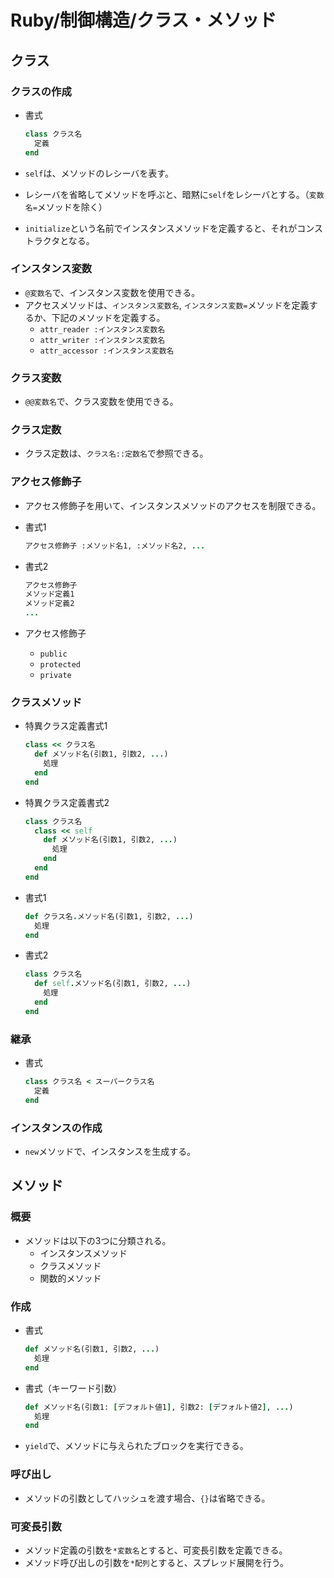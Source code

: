 # Ruby/制御構造/クラス・メソッド

## クラス

### クラスの作成

- 書式

  ```ruby
  class クラス名
    定義
  end
  ```

- `self`は、メソッドのレシーバを表す。
- レシーバを省略してメソッドを呼ぶと、暗黙に`self`をレシーバとする。（`変数名=`メソッドを除く）

- `initialize`という名前でインスタンスメソッドを定義すると、それがコンストラクタとなる。

### インスタンス変数

- `@変数名`で、インスタンス変数を使用できる。
- アクセスメソッドは、`インスタンス変数名`, `インスタンス変数=`メソッドを定義するか、下記のメソッドを定義する。
  - `attr_reader :インスタンス変数名`
  - `attr_writer :インスタンス変数名`
  - `attr_accessor :インスタンス変数名`

### クラス変数

- `@@変数名`で、クラス変数を使用できる。

### クラス定数

- クラス定数は、`クラス名::定数名`で参照できる。

### アクセス修飾子

- アクセス修飾子を用いて、インスタンスメソッドのアクセスを制限できる。

- 書式1

  ```ruby
  アクセス修飾子 :メソッド名1, :メソッド名2, ...
  ```

- 書式2

  ```ruby
  アクセス修飾子
  メソッド定義1
  メソッド定義2
  ...
  ```

- アクセス修飾子
  - `public`
  - `protected`
  - `private`

### クラスメソッド

- 特異クラス定義書式1

  ```ruby
  class << クラス名
    def メソッド名(引数1, 引数2, ...)
      処理
    end
  end
  ```

- 特異クラス定義書式2

  ```ruby
  class クラス名
    class << self
      def メソッド名(引数1, 引数2, ...)
        処理
      end
    end
  end
  ```

- 書式1

  ```ruby
  def クラス名.メソッド名(引数1, 引数2, ...)
    処理
  end
  ```

- 書式2

  ```ruby
  class クラス名
    def self.メソッド名(引数1, 引数2, ...)
      処理
    end
  end
  ```

### 継承

- 書式

  ```ruby
  class クラス名 < スーパークラス名
    定義
  end
  ```

### インスタンスの作成

- `new`メソッドで、インスタンスを生成する。

## メソッド

### 概要

- メソッドは以下の3つに分類される。
  - インスタンスメソッド
  - クラスメソッド
  - 関数的メソッド

### 作成

- 書式

  ```ruby
  def メソッド名(引数1, 引数2, ...)
    処理
  end
  ```

- 書式（キーワード引数）

  ```ruby
  def メソッド名(引数1: [デフォルト値1], 引数2: [デフォルト値2], ...)
    処理
  end
  ```

- `yield`で、メソッドに与えられたブロックを実行できる。

### 呼び出し

- メソッドの引数としてハッシュを渡す場合、`{}`は省略できる。

### 可変長引数

- メソッド定義の引数を`*変数名`とすると、可変長引数を定義できる。
- メソッド呼び出しの引数を`*配列`とすると、スプレッド展開を行う。
